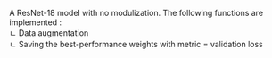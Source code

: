 A ResNet-18 model with no modulization. The following functions are implemented : <br>
ㄴ Data augmentation<br>
ㄴ Saving the best-performance weights with metric = validation loss
